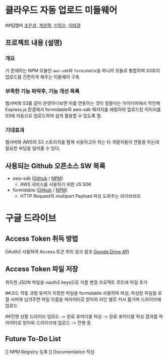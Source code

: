  

# 클라우드 자동 업로드 미들웨어
##팀멤버
[조은성](/Dev_ES), [계성혁](/lkaybob), [신희수](/heesu_shin), [이태경](/tph00300)

## 프로젝트 내용 (설명)
### 개요
기 존재하는 NPM 모듈인 `aws-sdk`와 `formidable`을 하나의 모듈로 통합하여 S3로의 업로드를 간편하게 해주는 미들웨어 구축

### 부족한 기능 파악후, 기능 개선 목록
웹서버와 S3를 같이 운영하다보면 이를 연동하는 것이 힘들다는 아이디어에서 착안해 Express.js 환경에서 formidable와 aws-sdk 패키지를 래핑하여 업로드된 이미지를 S3에 자동으로 업로드하여 쉽게 활용할 수 있도록 함.

### 기대효과
웹서버와 AWS의 S3 스토리지를 함께 사용하고자 하는 타 개발자들이 연동을 하는데 필요한 부담을 덜어줄 수 있다.

## 사용되는 Github 오픈소스 SW 목록
* aws-sdk ([Github](https://github.com/aws/aws-sdk-js) / [NPM](https://www.npmjs.com/package/aws-sdk))
    * AWS 서비스를 사용하기 위한 JS SDK
* formidable ([Github](https://github.com/felixge/node-formidable) /  [NPM](https://www.npmjs.com/package/formidable))
    * HTTP Request의 multipart Payload 파싱 도와주는 라이브러리

# 구글 드라이브
## Access Token 취득 방법

OAuth2 사용하여 Access 토큰 취득
링크 참조
[Google Drive API](https://developers.google.com/identity/protocols/OAuth2)

## Access Token 파일 저장
취득한 JSON 파일을 oauth2.keys으로 이름 변경
프로젝트 루트에 파일 추가

##코드 작동 과정
유저가 지정한 파일을 formidable 사용하여
파싱, 파싱된 파일을 로컬 서버에 넘겨주면
파일 이름을 파라미터로 받아와
라인 별로 커서 옮기며 드라이브에 업로드

##진행 상황
드라이브 업로드 -> 완료
포미더블 파싱 -> 완료
포미더블 파싱 결과를 파라미터로 받아와
드라이브에 업로드 -> 진행 중


## Future To-Do List
[] NPM Registry 등록
[] Documentation 작성



